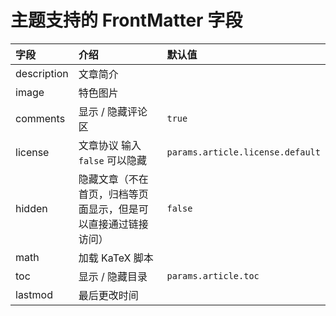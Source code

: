 # 主题支持的 FrontMatter 字段

| 字段        | 介绍                                                           | 默认值                           |
| :---------- | :------------------------------------------------------------- | :------------------------------- |
| description | 文章简介                                                       |                                  |
| image       | 特色图片                                                       |                                  |
| comments    | 显示 / 隐藏评论区                                              | `true`                           |
| license     | 文章协议 输入 `false` 可以隐藏                                 | `params.article.license.default` |
| hidden      | 隐藏文章（不在首页，归档等页面显示，但是可以直接通过链接访问） | `false`                          |
| math        | 加载 KaTeX 脚本                                                |                                  |
| toc         | 显示 / 隐藏目录                                                | `params.article.toc`             |
| lastmod     | 最后更改时间                                                   |

